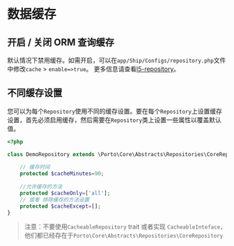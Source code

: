 # 数据缓存

## 开启 / 关闭 ORM 查询缓存

默认情况下禁用缓存。如需开启，可以在`app/Ship/Configs/repository.php`文件中修改`cache` > `enable=>true`。
更多信息请查看[l5-repository](https://github.com/andersao/l5-repository#cache-config)。

## 不同缓存设置

您可以为每个`Repository`使用不同的缓存设置。要在每个`Repository`上设置缓存设置，首先必须启用缓存，然后需要在`Repository`类上设置一些属性以覆盖默认值。
```php
<?php

class DemoRepository extends \Porto\Core\Abstracts\Repositories\CoreRepository{
    
    // 缓存时间
    protected $cacheMinutes=90;
    
    //允许缓存的方法
    protected $cacheOnly=['all'];
    // 或者 排除缓存的方法设置
    protected $cacheExcept=[];
}

```

> 注意：不要使用`CacheableRepository` trait 或者实现 `CacheableInteface`，他们都已经存在于`Porto\Core\Abstracts\Repositories\CoreRepository`